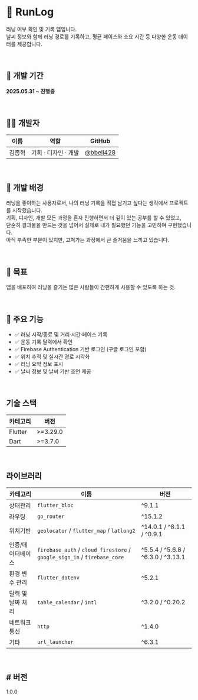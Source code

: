 # 🏃 RunLog

러닝 여부 확인 및 기록 앱입니다.  
날씨 정보와 함께 러닝 경로를 기록하고, 평균 페이스와 소요 시간 등 다양한 운동 데이터를 제공합니다.

<br>

## 📅 개발 기간

**2025.05.31 ~ 진행중**

<br>

## 🙋‍♂️ 개발자

| 이름 | 역할 | GitHub |
|------|------|--------|
| 김종혁 | 기획 · 디자인 · 개발 | [@bbell428](https://github.com/bbell428) |

<br>

## 🚀 개발 배경

러닝을 좋아하는 사용자로서, 나의 러닝 기록을 직접 남기고 싶다는 생각에서 프로젝트를 시작했습니다.  
기획, 디자인, 개발 모든 과정을 혼자 진행하면서 더 깊이 있는 공부를 할 수 있었고,  
단순히 결과물을 만드는 것을 넘어서 실제로 내가 필요했던 기능을 고민하며 구현했습니다.  
아직 부족한 부분이 있지만, 고쳐가는 과정에서 큰 즐거움을 느끼고 있습니다.

<br>

## 🎯 목표

앱을 배포하여 러닝을 즐기는 많은 사람들이 간편하게 사용할 수 있도록 하는 것.

<br>

## 📱 주요 기능

- ✅ 러닝 시작/종료 및 거리·시간·페이스 기록
- ✅ 운동 기록 달력에서 확인
- ✅ Firebase Authentication 기반 로그인 (구글 로그인 포함)
- ✅ 위치 추적 및 실시간 경로 시각화
- ✅ 러닝 요약 정보 표시
- ✅ 날씨 정보 및 날씨 기반 조언 제공

<br>

## 기술 스택

| 카테고리 | 버전 |
|----------|------|
| Flutter | >=3.29.0 |
| Dart | >=3.7.0 |

<br>

## 라이브러리
| 카테고리 | 이름 | 버전 |
|----------|------|-------|
| 상태관리 | `flutter_bloc` | ^9.1.1 |
| 라우팅 | `go_router` | ^15.1.2 |
| 위치기반 | `geolocator` / `flutter_map` / `latlong2` | ^14.0.1 / ^8.1.1 / ^0.9.1 |
| 인증/데이터베이스 | `firebase_auth` / `cloud_firestore` / `google_sign_in` / `firebase_core` | ^5.5.4 / ^5.6.8 / ^6.3.0 / ^3.13.1 |
| 환경 변수 관리 | `flutter_dotenv` | ^5.2.1 |
| 달력 및 날짜 처리 | `table_calendar` / `intl` | ^3.2.0 / ^0.20.2 |
| 네트워크 통신 | `http` | ^1.4.0 |
| 기타 | `url_launcher` | ^6.3.1 |

<br>

## # 버전
1.0.0